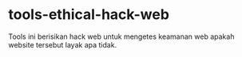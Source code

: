 # tools-ethical-hack-web
Tools ini berisikan hack web untuk mengetes keamanan web apakah website tersebut layak apa tidak.

